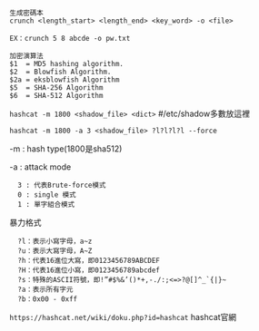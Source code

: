 ```
生成密碼本
crunch <length_start> <length_end> <key_word> -o <file>

EX：crunch 5 8 abcde -o pw.txt
```

```
加密演算法
$1  = MD5 hashing algorithm.
$2  = Blowfish Algorithm.
$2a = eksblowfish Algorithm
$5  = SHA-256 Algorithm
$6  = SHA-512 Algorithm
```

`hashcat -m 1800 <shadow_file> <dict>`  #/etc/shadow多數放這裡

`hashcat -m 1800 -a 3 <shadow_file> ?l?l?l?l --force`

-m : hash type(1800是sha512)

-a : attack mode 

      3 : 代表Brute-force模式
      0 : single 模式
      1 : 單字組合模式
      
暴力格式

      ?l：表示小寫字母，a~z
      ?u：表示大寫字母，A~Z
      ?h：代表16進位大寫，即0123456789ABCDEF
      ?H：代表16進位小寫，即0123456789abcdef
      ?s：特殊的ASCII符號，即!”#$%&’()*+,-./:;<=>?@[]^_`{|}~
      ?a：表示所有字元
      ?b：0x00 - 0xff

`https://hashcat.net/wiki/doku.php?id=hashcat` hashcat官網
